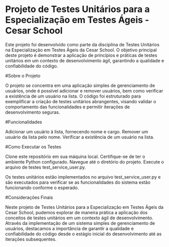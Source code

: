# Projeto de Testes Unitários para a Especialização em Testes Ágeis - Cesar School

Este projeto foi desenvolvido como parte da disciplina de Testes Unitários na Especialização em Testes Ágeis da Cesar School. O objetivo principal deste projeto é demonstrar a aplicação de princípios e práticas de testes unitários em um contexto de desenvolvimento ágil, garantindo a qualidade e confiabilidade do código.

#Sobre o Projeto

O projeto se concentra em uma aplicação simples de gerenciamento de usuários, onde é possível adicionar e remover usuários, bem como verificar a existência de um usuário na lista. O código foi estruturado para exemplificar a criação de testes unitários abrangentes, visando validar o comportamento das funcionalidades e permitir iterações de desenvolvimento seguras.

#Funcionalidades

Adicionar um usuário à lista, fornecendo nome e cargo.
Remover um usuário da lista pelo nome.
Verificar a existência de um usuário na lista.

#Como Executar os Testes

Clone este repositório em sua máquina local.
Certifique-se de ter o ambiente Python configurado.
Navegue até o diretório do projeto.
Execute o arquivo de testes test_service_user.py.

Os testes unitários estão implementados no arquivo test_service_user.py e são executados para verificar se as funcionalidades do sistema estão funcionando conforme o esperado.

#Considerações Finais

Neste projeto de Testes Unitários para a Especialização em Testes Ágeis da Cesar School, pudemos explorar de maneira prática a aplicação dos conceitos de testes unitários em um contexto ágil de desenvolvimento. Através da implementação de um sistema simples de gerenciamento de usuários, destacamos a importância de garantir a qualidade e confiabilidade do código desde o estágio inicial do desenvolvimento até as iterações subsequentes.
